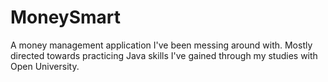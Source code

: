 # MoneySmart
A money management application I've been messing around with. Mostly directed towards practicing Java skills I've gained through my studies with Open University.
